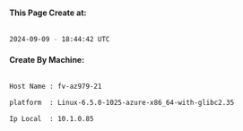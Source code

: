 
   
#### This Page Create at:

```bash

2024-09-09 - 18:44:42 UTC

```

#### Create By Machine:

```bash

Host Name : fv-az979-21

platform  : Linux-6.5.0-1025-azure-x86_64-with-glibc2.35

Ip Local  : 10.1.0.85

```

